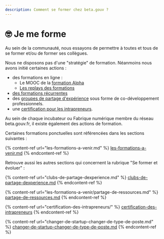 ```yaml
---
description: Comment se former chez beta.gouv ?
---
```


# 🤓 Je me forme

Au sein de la communauté, nous essayons de permettre à toutes et tous de se former et/ou de former ses collègues.

Nous ne disposons pas d'une "stratégie" de formation. Néanmoins nous avons initié certaines actions :

* des formations en ligne :
  * Le MOOC de la [formation Alpha](https://beta.gouv.fr/alpha/mooc)
  * [Les replays des formations](https://www.youtube.com/playlist?list=PL1x4mOvpkEHopyiZHZdqXO8ageS6BYSu8)
* [des formations récurrentes](les-formations-a-venir.md)
* des [groupes de partage d'expérience](clubs-de-partage-dexperience.md) sous forme de co-développement professionnels.
* une [certification pour les intrapreneurs](certification-des-intrapreneurs/).

Au sein de chaque incubateur ou Fabrique numérique membre du réseau beta.gouv.fr, il existe également des actions de formation.

Certaines formations ponctuelles sont référencées dans les sections suivantes :

{% content-ref url="les-formations-a-venir.md" %}
[les-formations-a-venir.md](les-formations-a-venir.md)
{% endcontent-ref %}

Retrouve aussi les autres sections qui concernent la rubrique "Se former et évoluer" :

{% content-ref url="clubs-de-partage-dexperience.md" %}
[clubs-de-partage-dexperience.md](clubs-de-partage-dexperience.md)
{% endcontent-ref %}

{% content-ref url="les-formations-a-venir/partage-de-ressources.md" %}
[partage-de-ressources.md](les-formations-a-venir/partage-de-ressources.md)
{% endcontent-ref %}

{% content-ref url="certification-des-intrapreneurs/" %}
[certification-des-intrapreneurs](certification-des-intrapreneurs/)
{% endcontent-ref %}

{% content-ref url="changer-de-startup-changer-de-type-de-poste.md" %}
[changer-de-startup-changer-de-type-de-poste.md](changer-de-startup-changer-de-type-de-poste.md)
{% endcontent-ref %}
